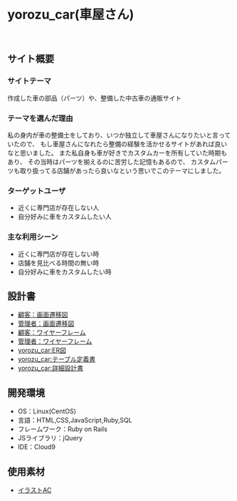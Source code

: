 # yorozu_car(車屋さん)
​
## サイト概要

### サイトテーマ
作成した車の部品（パーツ）や、整備した中古車の通販サイト

### テーマを選んだ理由
私の身内が車の整備士をしており、いつか独立して車屋さんになりたいと言っていたので、
もし車屋さんになれたら整備の経験を活かせるサイトがあれば良いなと思いました。
また私自身も車が好きでカスタムカーを所有していた時期もあり、
その当時はパーツを揃えるのに苦労した記憶もあるので、
カスタムパーツも取り扱ってる店舗があったら良いなという思いでこのテーマにしました。
​
### ターゲットユーザ
- 近くに専門店が存在しない人
- 自分好みに車をカスタムしたい人
​
### 主な利用シーン
- 近くに専門店が存在しない時
- 店舗を見比べる時間の無い時
- 自分好みに車をカスタムしたい時
​
## 設計書
<!--テーマを設定・提出する時点では不要です-->

- [顧客：画面遷移図](https://drive.google.com/file/d/10UeLhfeTYe4LfgMDJ6osGhAIR6cGA3L7/view?usp=sharing)
- [管理者：画面遷移図](https://drive.google.com/file/d/1goOajNwijqB_FhTTRPtcVckF-vCStf7A/view?usp=sharing)
- [顧客：ワイヤーフレーム](https://drive.google.com/file/d/1YsCLgQHuce8b_fCTBVNBLubjsb_lQVrA/view?usp=sharing)
- [管理者：ワイヤーフレーム](https://drive.google.com/file/d/1FNziPPk9_x8Pj0EhKTn7dHzPxsHsLj0U/view?usp=sharing)
- [yorozu_car:ER図](https://drive.google.com/file/d/1muwxeDSHMJjGG509NDAP0jyDeWh5wi1K/view?usp=sharing)
- [yorozu_car:テーブル定義書](https://docs.google.com/spreadsheets/d/1c-Rjqw-Sw-oVNzVr5zn-Jh9HX0AxS9lK4b04drKAyPY/edit?usp=sharing)
- [yorozu_car:詳細設計書](https://docs.google.com/spreadsheets/d/1pIr3tv32aWqtyoKeuGgVzLDwRdKDieOTmJoB3U44OTc/edit?usp=sharing)

## 開発環境
- OS：Linux(CentOS)
- 言語：HTML,CSS,JavaScript,Ruby,SQL
- フレームワーク：Ruby on Rails
- JSライブラリ：jQuery
- IDE：Cloud9
​
## 使用素材
- [イラストAC](https://www.ac-illust.com/)

